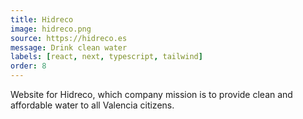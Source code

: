 ```yaml
---
title: Hidreco
image: hidreco.png
source: https://hidreco.es
message: Drink clean water
labels: [react, next, typescript, tailwind]
order: 8
---
```


Website for Hidreco, which company mission is to provide clean and affordable water to all Valencia citizens.
